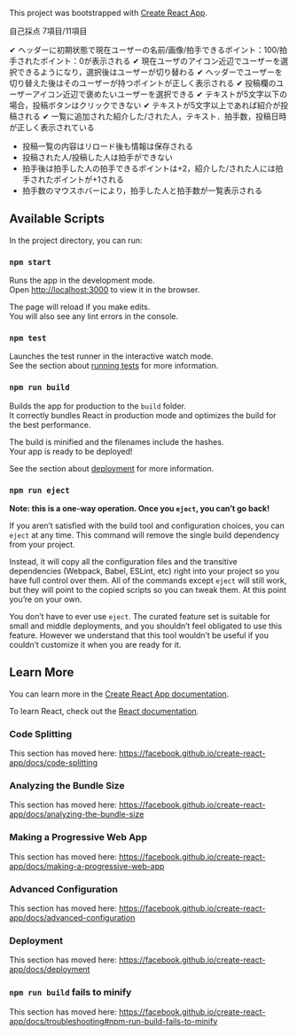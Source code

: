 This project was bootstrapped with [Create React App](https://github.com/facebook/create-react-app).

自己採点
7項目/11項目

✔︎ ヘッダーに初期状態で現在ユーザーの名前/画像/拍手できるポイント：100/拍手されたポイント：0が表示される
✔︎ 現在ユーザのアイコン近辺でユーザーを選択できるようになり，選択後はユーザーが切り替わる
✔︎ ヘッダーでユーザーを切り替えた後はそのユーザーが持つポイントが正しく表示される
✔︎ 投稿欄のユーザーアイコン近辺で褒めたいユーザーを選択できる
✔︎ テキストが5文字以下の場合，投稿ボタンはクリックできない
✔︎ テキストが5文字以上であれば紹介が投稿される
✔︎ 一覧に追加された紹介した/された人，テキスト．拍手数，投稿日時が正しく表示されている
- 投稿一覧の内容はリロード後も情報は保存される
- 投稿された人/投稿した人は拍手ができない
- 拍手後は拍手した人の拍手できるポイントは+2，紹介した/された人には拍手されたポイントが+1される
- 拍手数のマウスホバーにより，拍手した人と拍手数が一覧表示される

## Available Scripts

In the project directory, you can run:

### `npm start`

Runs the app in the development mode.<br />
Open [http://localhost:3000](http://localhost:3000) to view it in the browser.

The page will reload if you make edits.<br />
You will also see any lint errors in the console.

### `npm test`

Launches the test runner in the interactive watch mode.<br />
See the section about [running tests](https://facebook.github.io/create-react-app/docs/running-tests) for more information.

### `npm run build`

Builds the app for production to the `build` folder.<br />
It correctly bundles React in production mode and optimizes the build for the best performance.

The build is minified and the filenames include the hashes.<br />
Your app is ready to be deployed!

See the section about [deployment](https://facebook.github.io/create-react-app/docs/deployment) for more information.

### `npm run eject`

**Note: this is a one-way operation. Once you `eject`, you can’t go back!**

If you aren’t satisfied with the build tool and configuration choices, you can `eject` at any time. This command will remove the single build dependency from your project.

Instead, it will copy all the configuration files and the transitive dependencies (Webpack, Babel, ESLint, etc) right into your project so you have full control over them. All of the commands except `eject` will still work, but they will point to the copied scripts so you can tweak them. At this point you’re on your own.

You don’t have to ever use `eject`. The curated feature set is suitable for small and middle deployments, and you shouldn’t feel obligated to use this feature. However we understand that this tool wouldn’t be useful if you couldn’t customize it when you are ready for it.

## Learn More

You can learn more in the [Create React App documentation](https://facebook.github.io/create-react-app/docs/getting-started).

To learn React, check out the [React documentation](https://reactjs.org/).

### Code Splitting

This section has moved here: https://facebook.github.io/create-react-app/docs/code-splitting

### Analyzing the Bundle Size

This section has moved here: https://facebook.github.io/create-react-app/docs/analyzing-the-bundle-size

### Making a Progressive Web App

This section has moved here: https://facebook.github.io/create-react-app/docs/making-a-progressive-web-app

### Advanced Configuration

This section has moved here: https://facebook.github.io/create-react-app/docs/advanced-configuration

### Deployment

This section has moved here: https://facebook.github.io/create-react-app/docs/deployment

### `npm run build` fails to minify

This section has moved here: https://facebook.github.io/create-react-app/docs/troubleshooting#npm-run-build-fails-to-minify
